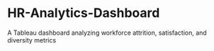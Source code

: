 # HR-Analytics-Dashboard

A Tableau dashboard analyzing workforce attrition, satisfaction, and diversity metrics

